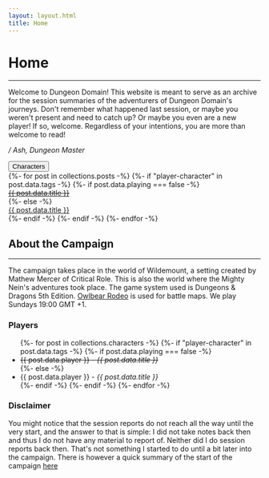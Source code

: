 ```yaml
---
layout: layout.html
title: Home
---
```

# Home
<hr>
<p>Welcome to Dungeon Domain! This website is meant to serve as an archive for the session summaries of the adventurers of Dungeon Domain's journeys. Don't remember what happened last session, or maybe you weren't present and need to catch up? Or maybe you even are a new player! If so, welcome. Regardless of your intentions, you are more than welcome to read!</p>

<p><em>/ Ash, Dungeon Master</em></p>

<div>
    <button class="accordion">Characters</button>
    <div class="panel">
        {%- for post in collections.posts -%}
            {%- if "player-character" in post.data.tags -%}
                {%- if post.data.playing === false -%}
                    <a href="{{ post.url }}"><div class="panelBox">
                        <span><s>{{ post.data.title }}</s></span>
                    </div></a>
                {%- else -%}
                    <a href="{{ post.url }}"><div class="panelBox">
                        <span>{{ post.data.title }}</span>
                    </div></a>
                {%- endif -%}
            {%- endif -%}
        {%- endfor -%}
    </div>
</div>

## About the Campaign
<hr>
<p>The campaign takes place in the world of Wildemount, a setting created by Mathew Mercer of Critical Role. This is also the world where the Mighty Nein's adventures took place. The game system used is Dungeons & Dragons 5th Edition. <a href="https://owlbear.rodeo" target="_blank">Owlbear Rodeo</a> is used for battle maps. We play Sundays 19:00 GMT +1.</p>

### Players

<ul>
    {%- for post in collections.characters -%}
        {%- if "player-character" in post.data.tags -%}
            {%- if post.data.playing === false -%}
                <li><s>{{ post.data.player }} - <em>{{ post.data.title }}</em></s></li>
            {%- else -%}
                <li>{{ post.data.player }} - <em>{{ post.data.title }}</em></li>
            {%- endif -%}
        {%- endif -%}
    {%- endfor -%}
</ul>

### Disclaimer
You might notice that the session reports do not reach all the way until the very start, and the answer to that is simple: I did not take notes back then and thus I do not have any material to report of. Neither did I do session reports back then. That's not something I started to do until a bit later into the campaign. There is however a quick summary of the start of the campaign [here](/start_summary/)